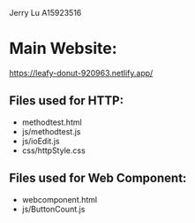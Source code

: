 Jerry Lu A15923516
    
# Main Website:  
https://leafy-donut-920963.netlify.app/
    
## Files used for HTTP:  
* methodtest.html  
* js/methodtest.js  
* js/ioEdit.js  
* css/httpStyle.css
    
## Files used for Web Component:
* webcomponent.html  
* js/ButtonCount.js
